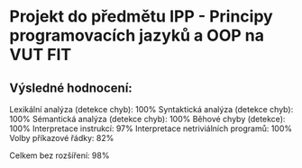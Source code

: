 # Projekt do předmětu IPP - Principy programovacích jazyků a OOP na VUT FIT

## Výsledné hodnocení:
Lexikální analýza (detekce chyb): 100%
Syntaktická analýza (detekce chyb): 100%
Sémantická analýza (detekce chyb): 100%
Běhové chyby (detekce): 100%
Interpretace instrukcí: 97%
Interpretace netriviálních programů: 100%
Volby příkazové řádky: 82%

Celkem bez rozšíření: 98%
